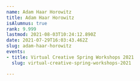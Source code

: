 ```yaml
---
name: Adam Haar Horowitz
title: Adam Haar Horowitz
isAlumnus: true
rank: 9.999
lastmod: 2021-08-03T10:24:12.890Z
date: 2021-07-29T16:03:43.462Z
slug: adam-haar-horowitz
events:
- title: Virtual Creative Spring Workshops 2021
  slug: virtual-creative-spring-workshops-2021

---
```

